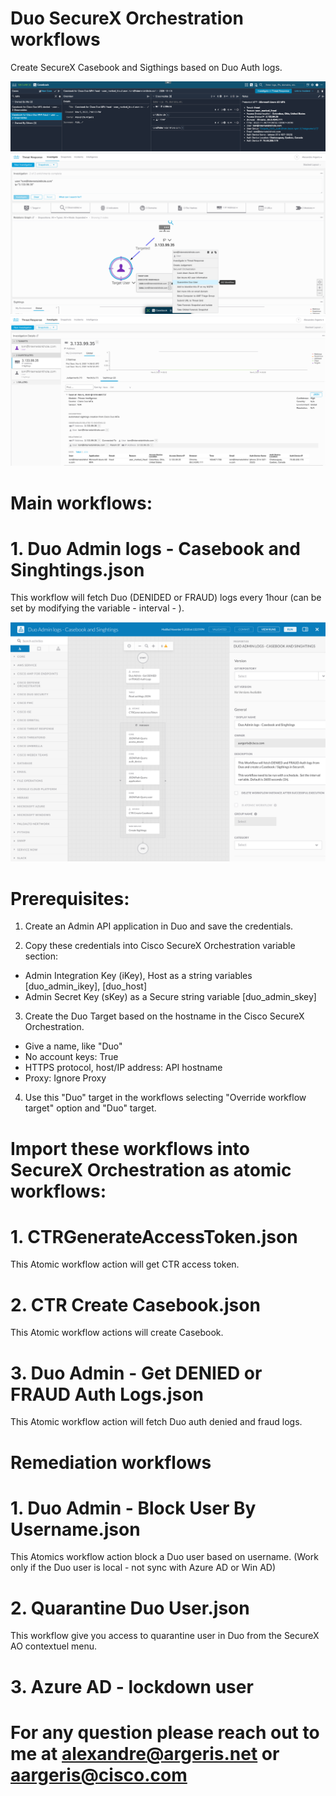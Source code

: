 # Duo SecureX Orchestration workflows

Create SecureX Casebook and Sigthings based on Duo Auth logs.

![image](./Screen_Shot_Duo_fraud_casebook.png)
<br/>
![image](./Screen_Shot_Duo_CTR.png)
<br/>
![image](./Screen_Shot_Duo_Sigthings.png)
<br/>

# Main workflows:

# 1. Duo Admin logs - Casebook and Singhtings.json
  This workflow will fetch Duo (DENIDED or FRAUD) logs every 1hour (can be set by modifying the variable - interval - ). 
  
![image](./Screen_Shot_Duo_casebook_workflow.png)
<br/>  

# Prerequisites:

1. Create an Admin API application in Duo and save the credentials.

2. Copy these credentials into Cisco SecureX Orchestration variable section:

- Admin Integration Key (iKey), Host as a string variables [duo_admin_ikey], [duo_host]
- Admin Secret Key (sKey) as a Secure string variable [duo_admin_skey]


3. Create the Duo Target based on the hostname in the Cisco SecureX Orchestration. 

  - Give a name, like "Duo"
  - No account keys: True
  - HTTPS protocol, host/IP address: API hostname
  - Proxy: Ignore Proxy
  
4. Use this "Duo" target in the workflows selecting "Override workflow target" option and "Duo" target.


# Import these workflows into SecureX Orchestration as atomic workflows:
  
# 1. CTRGenerateAccessToken.json

  This Atomic workflow action will get CTR access token.

# 2. CTR Create Casebook.json 

  This Atomic workflow actions will create Casebook.  
  
# 3. Duo Admin - Get DENIED or FRAUD Auth Logs.json

  This Atomic workflow action will fetch Duo auth denied and fraud logs.


# Remediation workflows

# 1. Duo Admin - Block User By Username.json  

  This Atomics workflow action block a Duo user based on username. (Work only if the Duo user is local - not sync with Azure AD or Win AD)

# 2. Quarantine Duo User.json
  This workflow give you access to quarantine user in Duo from the SecureX AO contextuel menu.
  
# 3. Azure AD - lockdown user

# For any question please reach out to me at alexandre@argeris.net or aargeris@cisco.com
